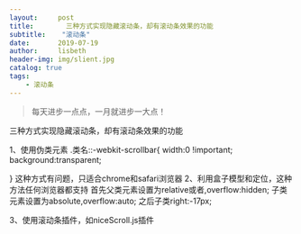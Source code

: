 ```yaml
---
layout:     post
title:        三种方式实现隐藏滚动条，却有滚动条效果的功能
subtitle:    "滚动条"
date:       2019-07-19
author:     lisbeth
header-img: img/slient.jpg
catalog: true
tags:
    - 滚动条
---
```

>每天进步一点点，一月就进步一大点！

三种方式实现隐藏滚动条，却有滚动条效果的功能

1、使用伪类元素
  .类名::-webkit-scrollbar{
  width:0 !important;
  background:transparent;

 }
 这种方式有问题，只适合chrome和safari浏览器
 2、利用盒子模型和定位，这种方法任何浏览器都支持
 首先父类元素设置为relative或者,overflow:hidden;
 子类元素设置为absolute,overflow:auto;
 之后子类right:-17px;

 3、使用滚动条插件，如niceScroll.js插件
